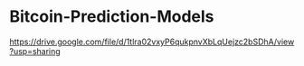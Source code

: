 # Bitcoin-Prediction-Models
https://drive.google.com/file/d/1tlra02vxyP6qukpnvXbLqUejzc2bSDhA/view?usp=sharing
